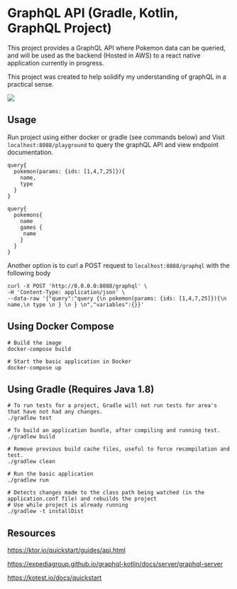 # GraphQL API (Gradle, Kotlin, GraphQL Project)
This project provides a GraphQL API where Pokemon data can be queried, and will be used as the 
backend (Hosted in AWS) to a react native application currently in progress.

This project was created to help solidify my understanding of graphQL in a practical sense.

![](https://j.gifs.com/P7RJjn.gif)

## Usage
Run project using either docker or gradle (see commands below) and
Visit `localhost:8088/playground` to query the graphQL API and view endpoint documentation.
```
query{
  pokemon(params: {ids: [1,4,7,25]}){
    name,
    type
  }
}

query{
  pokemons{
    name
    games {
     name
    }
  }
}
```
Another option is to curl a POST request to `localhost:8088/graphql` with the following body
```
curl -X POST 'http://0.0.0.0:8088/graphql' \
-H 'Content-Type: application/json' \
--data-raw '{"query":"query {\n pokemon(params: {ids: [1,4,7,25]}){\n name,\n type \n } \n } \n","variables":{}}'
```

## Using Docker Compose
```
# Build the image
docker-compose build

# Start the basic application in Docker
docker-compose up
```

## Using Gradle (Requires Java 1.8)
```
# To run tests for a project, Gradle will not run tests for area's that have not had any changes.
./gradlew test

# To build an application bundle, after compiling and running test.
./gradlew build

# Remove previous build cache files, useful to force recompilation and test.
./gradlew clean

# Run the basic application
./gradlew run

# Detects changes made to the class path being watched (in the application.conf file) and rebuilds the project
# Use while project is already running
./gradlew -t installDist
```

## Resources
https://ktor.io/quickstart/guides/api.html

https://expediagroup.github.io/graphql-kotlin/docs/server/graphql-server

https://kotest.io/docs/quickstart
